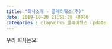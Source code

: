 ```yaml
---
title: "회사소개 - 클레이웍스(주)"
date: 2019-10-20 21:51:28 +0900
categories : clayworks 클레이웍스 update
---
```


우리 회사는요!
